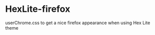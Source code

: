 HexLite-firefox
===============

userChrome.css to get a nice firefox appearance when using Hex Lite theme

